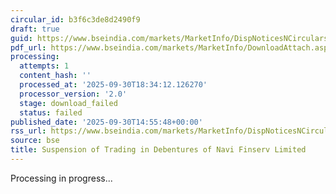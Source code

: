 ```yaml
---
circular_id: b3f6c3de8d2490f9
draft: true
guid: https://www.bseindia.com/markets/MarketInfo/DispNoticesNCirculars.aspx?Noticeid={C2989A02-CF1A-4500-A7E6-F2EB204FDA74}&noticeno=20250930-98&dt=09/30/2025&icount=98&totcount=114&flag=0
pdf_url: https://www.bseindia.com/markets/MarketInfo/DownloadAttach.aspx?id=20250930-98&attachedId=
processing:
  attempts: 1
  content_hash: ''
  processed_at: '2025-09-30T18:34:12.126270'
  processor_version: '2.0'
  stage: download_failed
  status: failed
published_date: '2025-09-30T14:55:48+00:00'
rss_url: https://www.bseindia.com/markets/MarketInfo/DispNoticesNCirculars.aspx?Noticeid={C2989A02-CF1A-4500-A7E6-F2EB204FDA74}&noticeno=20250930-98&dt=09/30/2025&icount=98&totcount=114&flag=0
source: bse
title: Suspension of Trading in Debentures of Navi Finserv Limited
---
```


Processing in progress...